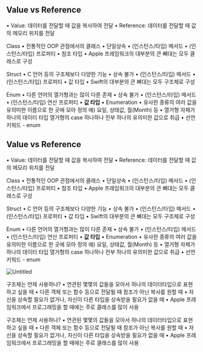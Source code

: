 ## **Value vs Reference**
• Value: 데이터를 전달할 때 값을 복사하여 전달
• Reference: 데이터를 전달할 때 값의 메모리 위치를 전달

Class
• 전통적인 OOP 관점에서의 클래스
• 단일상속
• (인스턴스/타입) 메서드
• (인스턴스/타입) 프로퍼티
• 참조 타입
• Apple 프레임워크의 대부분의 큰 뼈대는 모두 클래스로 구성

Struct
• C 언어 등의 구조체보다 다양한 기능
• 상속 불가
• (인스턴스/타입) 메서드
• (인스턴스/타입) 프로퍼티
• 값 타입
• Swift의 대부분의 큰 뼈대는 모두 구조체로 구성

Enum
• 다른 언어의 열거형과는 많이 다른 존재
• 상속 불가
• (인스턴스/타입) 메서드
• (인스턴스/타입) 연산 프로퍼티
• **값 타입**
• Enumeration
• 유사한 종류의 여러 값을 유의미한 이름으로 한 곳에 모아 정의
예) 요일, 상태값, 월(Month) 등
• 열거형 자체가 하나의 데이터 타입
열거형의 case 하나하나 전부 하나의 유의미한 값으로 취급
• 선언 키워드 - enum
## **Value vs Reference**
• Value: 데이터를 전달할 때 값을 복사하여 전달
• Reference: 데이터를 전달할 때 값의 메모리 위치를 전달

Class
• 전통적인 OOP 관점에서의 클래스
• 단일상속
• (인스턴스/타입) 메서드
• (인스턴스/타입) 프로퍼티
• 참조 타입
• Apple 프레임워크의 대부분의 큰 뼈대는 모두 클래스로 구성

Struct
• C 언어 등의 구조체보다 다양한 기능
• 상속 불가
• (인스턴스/타입) 메서드
• (인스턴스/타입) 프로퍼티
• 값 타입
• Swift의 대부분의 큰 뼈대는 모두 구조체로 구성

Enum
• 다른 언어의 열거형과는 많이 다른 존재
• 상속 불가
• (인스턴스/타입) 메서드
• (인스턴스/타입) 연산 프로퍼티
• **값 타입**
• Enumeration
• 유사한 종류의 여러 값을 유의미한 이름으로 한 곳에 모아 정의
예) 요일, 상태값, 월(Month) 등
• 열거형 자체가 하나의 데이터 타입
열거형의 case 하나하나 전부 하나의 유의미한 값으로 취급
• 선언 키워드 - enum

![Untitled](https://s3-us-west-2.amazonaws.com/secure.notion-static.com/cf31ea90-4f0e-43ba-bf63-4da7e3ab0768/Untitled.png)

구조체는 언제 사용하나?
• 연관된 몇몇의 값들을 모아서
하나의 데이터타입으로 표현하고 싶을 때
• 다른 객체 또는 함수 등으로 전달될 때
참조가 아닌 복사를 원할 때
• 자신을 상속할 필요가 없거나,
자신이 다른 타입을 상속받을 필요가 없을 때
• Apple 프레임워크에서 프로그래밍을 할 때에는 주로 클래스를 많이 사용

구조체는 언제 사용하나?
• 연관된 몇몇의 값들을 모아서
하나의 데이터타입으로 표현하고 싶을 때
• 다른 객체 또는 함수 등으로 전달될 때
참조가 아닌 복사를 원할 때
• 자신을 상속할 필요가 없거나,
자신이 다른 타입을 상속받을 필요가 없을 때
• Apple 프레임워크에서 프로그래밍을 할 때에는 주로 클래스를 많이 사용
